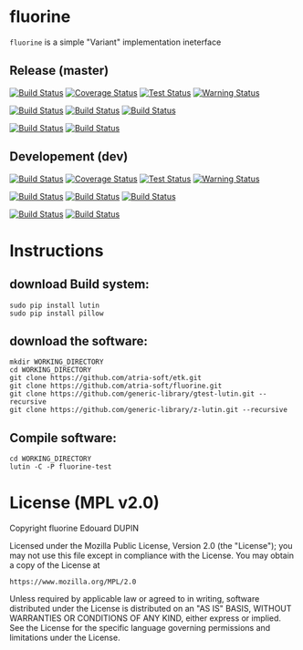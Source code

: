 fluorine
========

`fluorine` is a simple "Variant" implementation ineterface

Release (master)
----------------

[![Build Status](https://travis-ci.org/atria-soft/fluorine.svg?branch=master)](https://travis-ci.org/atria-soft/fluorine)
[![Coverage Status](http://atria-soft.com/ci/coverage/atria-soft/fluorine.svg?branch=master)](http://atria-soft.com/ci/atria-soft/fluorine)
[![Test Status](http://atria-soft.com/ci/test/atria-soft/fluorine.svg?branch=master)](http://atria-soft.com/ci/atria-soft/fluorine)
[![Warning Status](http://atria-soft.com/ci/warning/atria-soft/fluorine.svg?branch=master)](http://atria-soft.com/ci/atria-soft/fluorine)

[![Build Status](http://atria-soft.com/ci/build/atria-soft/fluorine.svg?branch=master&tag=Linux)](http://atria-soft.com/ci/atria-soft/fluorine)
[![Build Status](http://atria-soft.com/ci/build/atria-soft/fluorine.svg?branch=master&tag=MacOs)](http://atria-soft.com/ci/atria-soft/fluorine)
[![Build Status](http://atria-soft.com/ci/build/atria-soft/fluorine.svg?branch=master&tag=Mingw)](http://atria-soft.com/ci/atria-soft/fluorine)

[![Build Status](http://atria-soft.com/ci/build/atria-soft/fluorine.svg?branch=master&tag=Android)](http://atria-soft.com/ci/atria-soft/fluorine)
[![Build Status](http://atria-soft.com/ci/build/atria-soft/fluorine.svg?branch=master&tag=IOs)](http://atria-soft.com/ci/atria-soft/fluorine)

Developement (dev)
------------------

[![Build Status](https://travis-ci.org/atria-soft/fluorine.svg?branch=dev)](https://travis-ci.org/atria-soft/fluorine)
[![Coverage Status](http://atria-soft.com/ci/coverage/atria-soft/fluorine.svg?branch=dev)](http://atria-soft.com/ci/atria-soft/fluorine)
[![Test Status](http://atria-soft.com/ci/test/atria-soft/fluorine.svg?branch=dev)](http://atria-soft.com/ci/atria-soft/fluorine)
[![Warning Status](http://atria-soft.com/ci/warning/atria-soft/fluorine.svg?branch=dev)](http://atria-soft.com/ci/atria-soft/fluorine)

[![Build Status](http://atria-soft.com/ci/build/atria-soft/fluorine.svg?branch=dev&tag=Linux)](http://atria-soft.com/ci/atria-soft/fluorine)
[![Build Status](http://atria-soft.com/ci/build/atria-soft/fluorine.svg?branch=dev&tag=MacOs)](http://atria-soft.com/ci/atria-soft/fluorine)
[![Build Status](http://atria-soft.com/ci/build/atria-soft/fluorine.svg?branch=dev&tag=Mingw)](http://atria-soft.com/ci/atria-soft/fluorine)

[![Build Status](http://atria-soft.com/ci/build/atria-soft/fluorine.svg?branch=dev&tag=Android)](http://atria-soft.com/ci/atria-soft/fluorine)
[![Build Status](http://atria-soft.com/ci/build/atria-soft/fluorine.svg?branch=dev&tag=IOs)](http://atria-soft.com/ci/atria-soft/fluorine)


Instructions
============

download Build system:
----------------------

	sudo pip install lutin
	sudo pip install pillow

download the software:
----------------------

	mkdir WORKING_DIRECTORY
	cd WORKING_DIRECTORY
	git clone https://github.com/atria-soft/etk.git
	git clone https://github.com/atria-soft/fluorine.git
	git clone https://github.com/generic-library/gtest-lutin.git --recursive
	git clone https://github.com/generic-library/z-lutin.git --recursive

Compile software:
-----------------

	cd WORKING_DIRECTORY
	lutin -C -P fluorine-test


License (MPL v2.0)
=====================
Copyright fluorine Edouard DUPIN

Licensed under the Mozilla Public License, Version 2.0 (the "License");
you may not use this file except in compliance with the License.
You may obtain a copy of the License at

    https://www.mozilla.org/MPL/2.0

Unless required by applicable law or agreed to in writing, software
distributed under the License is distributed on an "AS IS" BASIS,
WITHOUT WARRANTIES OR CONDITIONS OF ANY KIND, either express or implied.
See the License for the specific language governing permissions and
limitations under the License.

